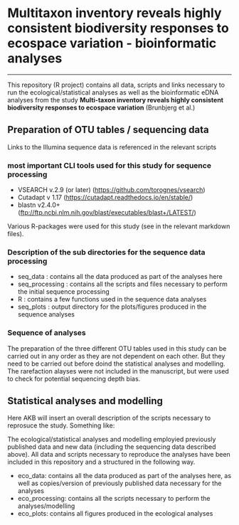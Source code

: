 # Multitaxon inventory reveals highly consistent biodiversity responses to ecospace variation - bioinformatic analyses  
___

This repository (R project) contains all data, scripts and links necessary to run the ecological/statistical analyses as well as the bioinformatic eDNA analyses from the study  **Multi-taxon inventory reveals highly consistent biodiversity responses to ecospace variation**  (Brunbjerg et al.)  

## Preparation of OTU tables / sequencing data
Links to the Illumina sequence data is referenced in the relevant scripts  

### most important CLI tools used for this study for sequence processing  

 * VSEARCH v.2.9 (or later) (https://github.com/torognes/vsearch) 
 * Cutadapt v 1.17 (https://cutadapt.readthedocs.io/en/stable/)  
 * blastn v2.4.0+ (ftp://ftp.ncbi.nlm.nih.gov/blast/executables/blast+/LATEST/) 
 
Various R-packages were used for this study (see in the relevant markdown files).  

### Description of the sub directories for the sequence data processing  

 * seq_data : contains all the data produced as part of the analyses here  
 * seq_processing : contains all the scripts and files necessary to perform the initial sequence processing  
 * R : contains a few functions used in the sequence data analyses  
 * seq_plots : output directory for the plots/figures produced in the sequence analyses

### Sequence of analyses
The preparation of the three different OTU tables used in this study can be carried out in any order as they are not dependent on each other. But they need to be carried out before doind the statistical analyses and modelling.  
The rarefaction alayses were not included in the manuscript, but were used to check for potential sequencing depth bias.  

## Statistical analyses and modelling
Here AKB will insert an overall description of the scripts necessary to reprosuce the study. Something like:  

The ecological/statistical analyses and modelling employied previously published data and new data (including the sequencing data described above). All data and scripts necessary to reproduce the analyses have been included in this repository and a structured in the following way.  

  * eco_data: contains all the data produced as part of the analyses here, as well as copies/version of previously published data necessary for the analyses  
  * eco_processing: contains all  the scripts necessary to perform the analyses/modelling  
  * eco_plots: contains all figures produced in the ecological analyses  
  